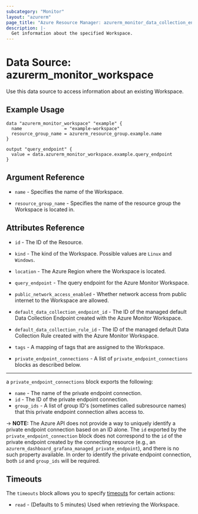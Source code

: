 ```yaml
---
subcategory: "Monitor"
layout: "azurerm"
page_title: "Azure Resource Manager: azurerm_monitor_data_collection_endpoint"
description: |-
  Get information about the specified Workspace.
---
```


# Data Source: azurerm_monitor_workspace

Use this data source to access information about an existing Workspace.

## Example Usage

```hcl
data "azurerm_monitor_workspace" "example" {
  name                = "example-workspace"
  resource_group_name = azurerm_resource_group.example.name
}

output "query_endpoint" {
  value = data.azurerm_monitor_workspace.example.query_endpoint
}
```

## Argument Reference

- `name` - Specifies the name of the Workspace.

- `resource_group_name` - Specifies the name of the resource group the Workspace is located in.

## Attributes Reference

- `id` - The ID of the Resource.

- `kind` - The kind of the Workspace. Possible values are `Linux` and `Windows`.

- `location` - The Azure Region where the Workspace is located.

- `query_endpoint` - The query endpoint for the Azure Monitor Workspace.

- `public_network_access_enabled` - Whether network access from public internet to the Workspace are allowed.

- `default_data_collection_endpoint_id` - The ID of the managed default Data Collection Endpoint created with the Azure Monitor Workspace.

- `default_data_collection_rule_id` - The ID of the managed default Data Collection Rule created with the Azure Monitor Workspace.

- `tags` - A mapping of tags that are assigned to the Workspace.

- `private_endpoint_connections` - A list of `private_endpoint_connections` blocks as described below.

---

a `private_endpoint_connections` block exports the following:

- `name` - The name of the private endpoint connection.
- `id` - The ID of the private endpoint connection.
- `group_ids` - A list of group ID's (sometimes called subresource names) that this private endpoint connection allws access to.

-> **NOTE:** The Azure API does not provide a way to uniquely identify a private endpoint connection based on an ID alone. The `id` exported by the `private_endpoint_connection` block does not correspond to the `id` of the private endpoint created by the connecting resource (e.g., an `azurerm_dashboard_grafana_managed_private_endpoint`), and there is no such property available. In order to identify the private endpoint connection, both `id` and `group_ids` will be required.

## Timeouts

The `timeouts` block allows you to specify [timeouts](https://www.terraform.io/language/resources/syntax#operation-timeouts) for certain actions:

- `read` - (Defaults to 5 minutes) Used when retrieving the Workspace.
